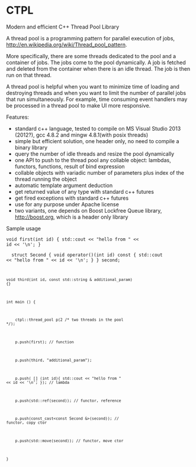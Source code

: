 CTPL
====

Modern and efficient C++ Thread Pool Library


A thread pool is a programming pattern for parallel execution of jobs, http://en.wikipedia.org/wiki/Thread_pool_pattern.

More specifically, there are some threads dedicated to the pool and a container of jobs. The jobs come to the pool dynamically. A job is fetched and deleted from the container when there is an idle thread. The job is then run on that thread.

A thread pool is helpful when you want to minimize time of loading and destroying threads and when you want to limit the number of parallel jobs that run simultaneously. For example, time consuming event handlers may be processed in a thread pool to make UI more responsive.

Features:
- standard c++ language, tested to compile on MS Visual Studio 2013 (2012?), gcc 4.8.2 and mingw 4.8.1(with posix threads)
- simple but efficient solution, one header only, no need to compile a binary library
- query the number of idle threads and resize the pool dynamically
- one API to push to the thread pool any collable object: lambdas, functors, functions, result of bind expression
- collable objects with variadic number of parameters plus index of the thread running the object
- automatic template argument deduction
- get returned value of any type with standard c++ futures
- get fired exceptions with standard c++ futures
- use for any purpose under Apache license
- two variants, one depends on Boost Lockfree Queue library, http://boost.org, which is a header only library


Sample usage

<code>void first(int id) {
    std::cout << "hello from " << id << '\n';
}</code>

<code>&#32;&#32;struct Second {
    void operator()(int id) const {
        std::cout << "hello from " << id << '\n';
    }
} second;

<code>void third(int id, const std::string & additional_param) {}</code>


<code>int main () {</code>

<code>&#32;&#32;&#32;&#32;ctpl::thread_pool p(2 /* two threads in the pool */);</code>

<code>&#32;&#32;&#32;&#32;p.push(first);  // function</code>

<code>&#32;&#32;&#32;&#32;p.push(third, "additional_param");</code>

<code>&#32;&#32;&#32;&#32;p.push( &#91;&#93; (int id){
  std::cout << "hello from " << id << '\n';
});  // lambda</code>

<code>&#32;&#32;&#32;&#32;p.push(std::ref(second));  // functor, reference</code>

<code>&#32;&#32;&#32;&#32;p.push(const_cast&#60;const Second &&#62;(second));  // functor, copy ctor</code>

<code>&#32;&#32;&#32;&#32;p.push(std::move(second));  // functor, move ctor</code>

<code>}</code>
